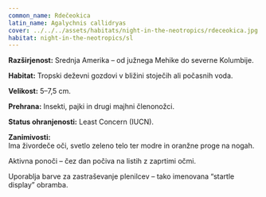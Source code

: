 ```yaml
---
common_name: Rdečeokica
latin_name: Agalychnis callidryas
cover: ../../../assets/habitats/night-in-the-neotropics/rdeceokica.jpg
habitat: night-in-the-neotropics/sl
---
```

**Razširjenost:** Srednja Amerika – od južnega Mehike do severne Kolumbije.  

**Habitat:** Tropski deževni gozdovi v bližini stoječih ali počasnih voda.  

**Velikost:** 5–7,5 cm.  

**Prehrana:** Insekti, pajki in drugi majhni členonožci.  

**Status ohranjenosti:** Least Concern (IUCN).  

**Zanimivosti:**  
Ima živordeče oči, svetlo zeleno telo ter modre in oranžne proge na nogah.  

Aktivna ponoči – čez dan počiva na listih z zaprtimi očmi.  

Uporablja barve za zastraševanje plenilcev – tako imenovana “startle display” obramba.
